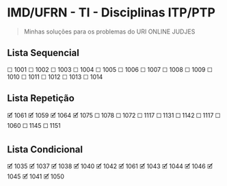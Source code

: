 # IMD/UFRN - TI - Disciplinas ITP/PTP
> Minhas soluções para os problemas do URI ONLINE JUDJES
## Lista Sequencial
☐ 1001
☐ 1002
☐ 1003
☐ 1004
☐ 1005
☐ 1006
☐ 1007
☐ 1008
☐ 1009
☐ 1010
☐ 1011
☐ 1012
☐ 1013
☐ 1014

## Lista Repetição
🗹 1061
🗹 1059
🗹 1064
🗹 1075
☐ 1078
☐ 1072
☐ 1117
☐ 1131
☐ 1142
☐ 1117
☐ 1060
☐ 1145
☐ 1151

## Lista Condicional
🗹 1035
🗹 1037
🗹 1038
🗹 1040
🗹 1042
🗹 1061
🗹 1043
🗹 1044
🗹 1046
🗹 1045
🗹 1041
🗹 1050
